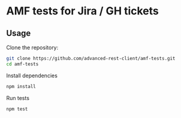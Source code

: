 # AMF tests for Jira / GH tickets

## Usage

Clone the repository:

```sh
git clone https://github.com/advanced-rest-client/amf-tests.git
cd amf-tests
```

Install dependencies

```sh
npm install
```

Run tests

```sh
npm test
```
